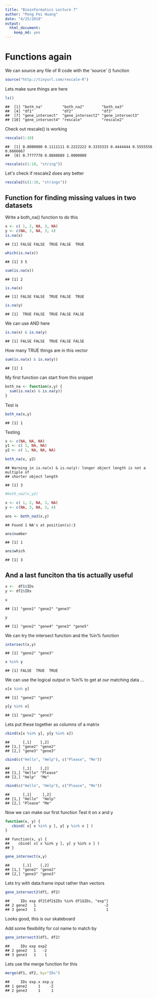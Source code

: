 ```yaml
---
title: "Bioinformatics Lecture 7"
author: "Peng Fei Huang"
date: "4/25/2018"
output: 
  html_document: 
    keep_md: yes
---
```




# Functions again

We can source any file of R code with the 'source' () function


```r
source("http://tinyurl.com/rescale-R") 
```

Lets make sure things are here 


```r
ls()
```

```
##  [1] "both_na"         "both_na2"        "both_na3"       
##  [4] "df1"             "df2"             "df3"            
##  [7] "gene_intersect"  "gene_intersect2" "gene_intersect3"
## [10] "gene_intersect4" "rescale"         "rescale2"
```

Check out rescale() is working 

```r
rescale(1:10)
```

```
##  [1] 0.0000000 0.1111111 0.2222222 0.3333333 0.4444444 0.5555556 0.6666667
##  [8] 0.7777778 0.8888889 1.0000000
```


```r
rescale(c(1:10, "string"))
```

Let's check if rescale2 does any better 


```r
rescale2(c(1:10, "strings"))
```



## Function for finding missing values in two datasets

Write a both_na() function to do this 


```r
x <- c( 1, 2, NA, 3, NA)
y <- c(NA, 3, NA, 3, 4)
is.na(x)
```

```
## [1] FALSE FALSE  TRUE FALSE  TRUE
```


```r
which(is.na(x))
```

```
## [1] 3 5
```


```r
sum(is.na(x))
```

```
## [1] 2
```
 

```r
is.na(x)
```

```
## [1] FALSE FALSE  TRUE FALSE  TRUE
```

```r
is.na(y)
```

```
## [1]  TRUE FALSE  TRUE FALSE FALSE
```
We can use AND here 

```r
is.na(x) & is.na(y)
```

```
## [1] FALSE FALSE  TRUE FALSE FALSE
```

How many TRUE things are in this vector

```r
sum(is.na(x) & is.na(y))
```

```
## [1] 1
```

My first function can start from this snippet 

```r
both_na <- function(x,y) {
  sum(is.na(x) & is.na(y))
}
```
Test is 

```r
both_na(x,y)
```

```
## [1] 1
```

Testing 


```r
x <- c(NA, NA, NA)
y1 <- c( 1, NA, NA)
y2 <- c( 1, NA, NA, NA)

both_na(x, y2)
```

```
## Warning in is.na(x) & is.na(y): longer object length is not a multiple of
## shorter object length
```

```
## [1] 3
```



```r
#both_na2(x,y2)
```




```r
x <- c( 1, 2, NA, 3, NA)
y <- c(NA, 3, NA, 3, 4)

ans <- both_na3(x,y)
```

```
## Found 1 NA's at position(s):3
```


```r
ans$number
```

```
## [1] 1
```

```r
ans$which 
```

```
## [1] 3
```



## And a last funciton tha tis actually useful 


```r
x <-  df1$IDs
y <- df2$IDs

x
```

```
## [1] "gene1" "gene2" "gene3"
```

```r
y
```

```
## [1] "gene2" "gene4" "gene3" "gene5"
```

We can try the intersect function and the %in% function 

```r
intersect(x,y)
```

```
## [1] "gene2" "gene3"
```

```r
x %in% y 
```

```
## [1] FALSE  TRUE  TRUE
```


We can use the logical output in %in% to get at our matching data ... 

```r
x[x %in% y]
```

```
## [1] "gene2" "gene3"
```

```r
y[y %in% x]
```

```
## [1] "gene2" "gene3"
```


Lets put these together as columns of a matrix

```r
cbind(x[x %in% y], y[y %in% x])
```

```
##      [,1]    [,2]   
## [1,] "gene2" "gene2"
## [2,] "gene3" "gene3"
```



```r
cbind(c("Hello", "Help"), c("Please", "Me"))
```

```
##      [,1]    [,2]    
## [1,] "Hello" "Please"
## [2,] "Help"  "Me"
```

```r
rbind(c("Hello", "Help"), c("Please", "Me"))
```

```
##      [,1]     [,2]  
## [1,] "Hello"  "Help"
## [2,] "Please" "Me"
```

Now we can make our first function
Test it on x and y

```r
function(x, y) { 
   cbind( x[ x %in% y ], y[ y %in% x ] )
}
```

```
## function(x, y) { 
##    cbind( x[ x %in% y ], y[ y %in% x ] )
## }
```

```r
gene_intersect(x,y)
```

```
##      [,1]    [,2]   
## [1,] "gene2" "gene2"
## [2,] "gene3" "gene3"
```


Lets try with data.frame input rather than vectors 


```r
gene_intersect2(df1, df2)
```

```
##     IDs exp df2[df2$IDs %in% df1$IDs, "exp"]
## 2 gene2   1                               -2
## 3 gene3   1                                1
```

Looks good, this is our skateboard 

Add some flexibility for col name to match by 


```r
gene_intersect3(df1, df2)
```

```
##     IDs exp exp2
## 2 gene2   1   -2
## 3 gene3   1    1
```



Lets use the merge function for this 

```r
merge(df1, df2, by="IDs")
```

```
##     IDs exp.x exp.y
## 1 gene2     1    -2
## 2 gene3     1     1
```





